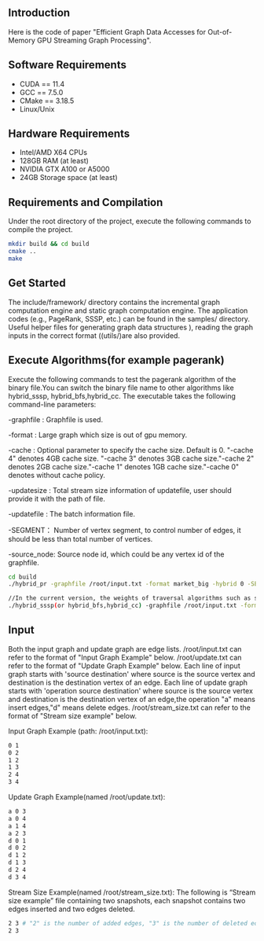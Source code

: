 

## Introduction
Here is the code of paper "Efficient Graph Data Accesses for Out-of-Memory GPU Streaming
Graph Processing".
## Software Requirements
* CUDA == 11.4
* GCC == 7.5.0
* CMake == 3.18.5
* Linux/Unix

## Hardware Requirements
* Intel/AMD X64 CPUs
* 128GB RAM (at least)
* NVIDIA GTX A100 or A5000
* 24GB Storage space (at least)

## Requirements and Compilation

Under the root directory of the project, execute the following commands to compile the project.

```zsh
mkdir build && cd build
cmake ..
make
```
## Get Started
The include/framework/ directory contains the incremental graph computation engine and static graph computation engine. The application codes (e.g., PageRank, SSSP, etc.) can be found in the samples/ directory. Useful helper files for generating graph data structures ), reading the graph inputs in the correct format ((utils/)are also provided.

## Execute Algorithms(for example pagerank)
Execute the following commands to test the pagerank algorithm of the binary file.You can switch the binary file name to other algorithms like hybrid_sssp, hybrid_bfs,hybrid_cc.
The executable takes the following command-line parameters:

-graphfile : Graphfile is used.

-format : Large graph which size is out of gpu memory.

-cache : Optional parameter to specify the cache size. Default is 0. "-cache 4" denotes 4GB cache size. "-cache 3" denotes 3GB cache size."-cache 2" denotes 2GB cache size."-cache 1" denotes 1GB cache size."-cache 0" denotes without cache policy.

-updatesize : Total stream size information of updatefile, user should provide it with the path of file.

-updatefile : The batch information file.

-SEGMENT： Number of vertex segment, to control number of edges, it should be less than total number of vertices.

-source_node: Source node id, which could be any vertex id of the graphfile.

```zsh
cd build
./hybrid_pr -graphfile /root/input.txt -format market_big -hybrid 0 -SEGMENT 512 -weight_num 1 -weight 1 -update_size /root/stream_size.txt -updatefile /root/update.txt -cache 0

//In the current version, the weights of traversal algorithms such as single-source shortest path are randomly generated by the system. Users only need to provide graph updates and original graph files that do not contain weights like pagerank.
./hybrid_sssp(or hybrid_bfs,hybrid_cc) -graphfile /root/input.txt -format market_big -hybrid 0 -SEGMENT 512 -weight_num 1 -weight 1 -update_size /root/stream_size.txt -updatefile /root/update.txt -cache 0 -source_node 0
```



## Input
Both the input graph and update graph are edge lists.
/root/input.txt can refer to the format of "Input Graph Example" below.
/root/update.txt can refer to the format of "Update Graph Example" below.
Each line of input graph starts with 'source destination' where source is the source vertex and destination is the destination vertex of an edge. 
Each line of update graph starts with 'operation source destination' where source is the source vertex and destination is the destination vertex of an edge,the operation "a" means insert edges,"d" means delete edges. 
/root/stream_size.txt can refer to the format of "Stream size example" below.

Input Graph Example (path: /root/input.txt):

```zsh
0 1
0 2
1 2
1 3
2 4
3 4
```
Update Graph Example(named /root/update.txt):

```zsh
a 0 3
a 0 4
a 1 4
a 2 3
d 0 1
d 0 2
d 1 2
d 1 3
d 2 4
d 3 4
```

Stream Size Example(named /root/stream_size.txt):
The following is “Stream size example” file containing two snapshots, each snapshot contains two edges inserted and two edges deleted.
```zsh
2 3 # "2" is the number of added edges, "3" is the number of deleted edges.
2 3
```



